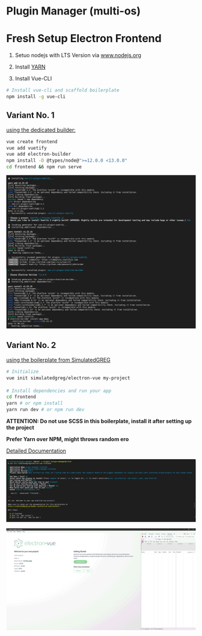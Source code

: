 # Plugin Manager (multi-os)

# Fresh Setup Electron Frontend
1. Setuo nodejs with LTS Version via www.nodejs.org
2. Install [YARN](https://yarn.org)

3. Install Vue-CLI
``` sh
# Install vue-cli and scaffold boilerplate
npm install -g vue-cli
```
## Variant No. 1

[using the dedicated builder: ](https://github.com/nklayman/vue-cli-plugin-electron-builder)
``` bash
vue create frontend
vue add vuetify
vue add electron-builder
npm install -D @types/node@">=12.0.0 <13.0.0"
cd frontend &6 npm run serve
```
![Terminal/Console Logs](/docs/1.using-electron-builder.png)

## Variant No. 2
[using the boilerplate from SimulatedGREG](https://github.com/SimulatedGREG/electron-vue)
``` sh
# Initialize 
vue init simulatedgreg/electron-vue my-project

# Install dependencies and run your app
cd frontend
yarn # or npm install
yarn run dev # or npm run dev
```
**ATTENTION: Do not use SCSS in this boilerplate, install it after setting up the project**

**Prefer Yarn over NPM, might throws random ero**

[Detailed Documentation](https://simulatedgreg.gitbooks.io/electron-vue/content/en/)

![Console Log](./docs/2.using-simulatedgred-scaffold.png)

![Result](./docs/2.using-simulatedgred-screenshot.png)
